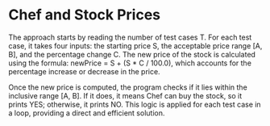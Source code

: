 ﻿# Chef and Stock Prices

The approach starts by reading the number of test cases T. For each test case, it takes four inputs: the starting price S, the acceptable price range [A, B], and the percentage change C. The new price of the stock is calculated using the formula: newPrice = S + (S * C / 100.0), which accounts for the percentage increase or decrease in the price.

Once the new price is computed, the program checks if it lies within the inclusive range [A, B]. If it does, it means Chef can buy the stock, so it prints YES; otherwise, it prints NO. This logic is applied for each test case in a loop, providing a direct and efficient solution.
